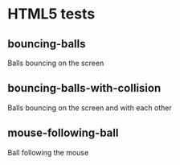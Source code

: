 # HTML5 tests

## bouncing-balls
Balls bouncing on the screen

## bouncing-balls-with-collision
Balls bouncing on the screen and with each other

## mouse-following-ball
Ball following the mouse